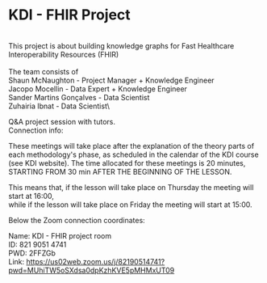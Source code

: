 # KDI - FHIR Project
\
This project is about building knowledge graphs for Fast Healthcare Interoperability Resources (FHIR)\
\
The team consists of\
Shaun McNaughton - Project Manager + Knowledge Engineer\
Jacopo Mocellin - Data Expert + Knowledge Engineer\
Sander Martins Gonçalves - Data Scientist\
Zuhairia Ibnat - Data Scientist\




Q&A project session with tutors.\
Connection info:

These meetings will take place after the explanation of the theory parts of each methodology's phase, as scheduled in the calendar of the KDI course (see KDI website). The time allocated for these meetings is 20 minutes, STARTING FROM 30 min AFTER THE BEGINNING OF THE LESSON.

This means that, if the lesson will take place on Thursday the meeting will start at 16:00,\
while if the lesson will take place on Friday the meeting will start at 15:00.

Below the Zoom connection coordinates:

Name: KDI - FHIR project room\
ID: 821 9051 4741 \
PWD: 2FFZGb\
Link: https://us02web.zoom.us/j/82190514741?pwd=MUhiTW5oSXdsa0dpKzhKVE5pMHMxUT09
